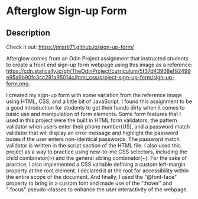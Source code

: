 # Afterglow Sign-up Form
## Description

Check it out: https://jmarti71.github.io/sign-up-form/

Afterglow comes from an Odin Project assignment that instructed students to create a front end sign-up form webpage using this image as a reference: https://cdn.statically.io/gh/TheOdinProject/curriculum/5f37d43908ef92499e95a9b90fc3cc291a95014c/html_css/project-sign-up-form/sign-up-form.png.

I created my sign-up form with some variation from the reference image using HTML, CSS, and a little bit of JavaScript. I found this assignment to be a good introduction for students to get their hands dirty when it comes to basic use and manipulation of form elements. Some form features that I used in this project were the built in HTML form validators, the pattern validator when users enter their phone number(US), and a password match validator that will display an error message and highlight the password boxes if the user enters non-identical passwords. The password match validator is written in the script section of the HTML file. I also used this project as a way to practice using new-to-me CSS selectors, including the child combinator(>) and the general sibling combinator(~). For the sake of practice, I also implemented a CSS variable defining a custom left-margin property at the root element. I declared it at the root for accessibility within the entire scope of the document. And finally, I used the "@font-face" property to bring in a custom font and made use of the ":hover" and ":focus" pseudo-classes to enhance the user interactivity of the webpage.